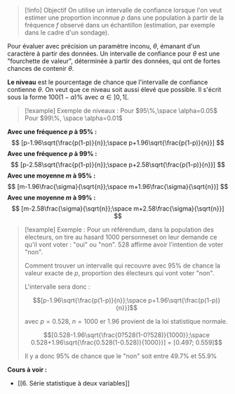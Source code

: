 >[!info] Objectif
>On utilise un intervalle de confiance lorsque l'on veut estimer une proportion inconnue $p$ dans une population à partir de la fréquence $f$ observé dans un échantillon (estimation, par exemple dans le cadre d'un sondage).

Pour évaluer avec précision un paramètre inconu, $\theta$, émanant d'un caractère à partir des données. Un intervalle de confiance pour $\theta$ est une "fourchette de valeur", déterminée à partir des données, qui ont de fortes chances de contenir $\theta$.

**Le niveau** est le pourcentage de chance que l'intervalle de confiance contienne $\theta$. On veut que ce niveau soit aussi élevé que possible. Il s'écrit sous la forme $100(1 - \alpha)\%$ avec $\alpha \in ]0,1[$.

>[!example] Exemple de niveaux :
>Pour $95\%,\space \alpha=0.05$ 
>Pour $99\%, \space \alpha=0.01$

**Avec une fréquence $p$ à $95\%$ :** $$ [p-1.96\sqrt{\frac{p(1-p)}{n}};\space p+1.96\sqrt{\frac{p(1-p)}{n}}] $$
**Avec une fréquence $p$ à $99\%$ :** $$ [p-2.58\sqrt{\frac{p(1-p)}{n}};\space p+2.58\sqrt{\frac{p(1-p)}{n}}] $$
**Avec une moyenne $m$ à $95\%$ :** $$ [m-1.96\frac{\sigma}{\sqrt{n}};\space m+1.96\frac{\sigma}{\sqrt{n}}] $$
**Avec une moyenne $m$ à $99\%$ :** $$ [m-2.58\frac{\sigma}{\sqrt{n}};\space m+2.58\frac{\sigma}{\sqrt{n}}] $$

>[!example] Exemple :
>Pour un référendum, dans la population des électeurs, on tire au hasard 1000 personneset on leur demande ce qu'il vont voter : "oui" ou "non". 528 affirme avoir l'intention de voter "non".
>
>Comment trouver un intervalle qui recouvre avec $95\%$ de chance la valeur exacte de $p$, proportion des électeurs qui vont voter "non".
>
>L'intervalle sera donc : 
>
>$$[p-1.96\sqrt{\frac{p(1-p)}{n}};\space p+1.96\sqrt{\frac{p(1-p)}{n}}]$$
>
>avec $p = 0.528$, $n=1000$ er $1.96$ provient de la loi statistique normale.
>
> $$[0.528-1.96\sqrt{\frac{0?528(1-0?528)}{1000}};\space 0.528+1.96\sqrt{\frac{0.528(1-0.528)}{1000}}] = [0.497; 0.559]$$ 
> 
> Il  y a donc $95\%$ de chance que le "non" soit entre $49.7\%$ et $55.9\%$


**Cours à voir :**
- [[6. Série statistique à deux variables]]